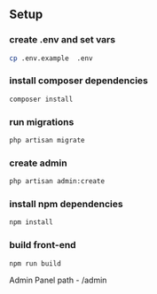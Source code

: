 ## Setup

### create .env and set vars
```bash
cp .env.example  .env
```

### install composer dependencies
```bash
composer install
```

### run migrations
```bash
php artisan migrate
```

### create admin
```bash
php artisan admin:create
```

### install npm dependencies
```bash
npm install
```

### build front-end
```bash
npm run build
```

Admin Panel path - /admin